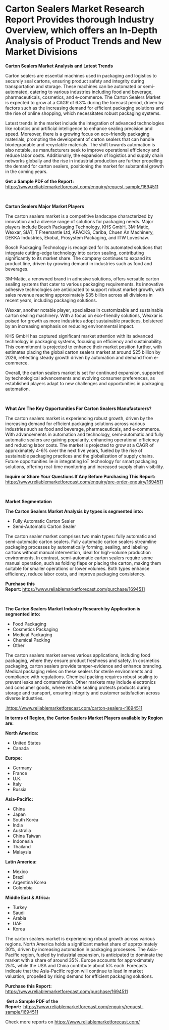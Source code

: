 <p><h1>Carton Sealers Market Research Report Provides thorough Industry Overview, which offers an In-Depth Analysis of Product Trends and New Market Divisions</h1></p><p><strong>Carton Sealers Market Analysis and Latest Trends</strong></p>
<p><p>Carton sealers are essential machines used in packaging and logistics to securely seal cartons, ensuring product safety and integrity during transportation and storage. These machines can be automated or semi-automated, catering to various industries including food and beverage, pharmaceuticals, cosmetics, and e-commerce. The Carton Sealers Market is expected to grow at a CAGR of 6.3% during the forecast period, driven by factors such as the increasing demand for efficient packaging solutions and the rise of online shopping, which necessitates robust packaging systems.</p><p>Latest trends in the market include the integration of advanced technologies like robotics and artificial intelligence to enhance sealing precision and speed. Moreover, there is a growing focus on eco-friendly packaging materials, prompting the development of carton sealers that can handle biodegradable and recyclable materials. The shift towards automation is also notable, as manufacturers seek to improve operational efficiency and reduce labor costs. Additionally, the expansion of logistics and supply chain networks globally and the rise in industrial production are further propelling the demand for carton sealers, positioning the market for substantial growth in the coming years.</p></p>
<p><strong>Get a Sample PDF of the Report:&nbsp;</strong> <a href="https://www.reliablemarketforecast.com/enquiry/request-sample/1694511?utm_campaign=2875&utm_medium=2&utm_source=Github&utm_content=ia&utm_term=24032025&utm_id=carton-sealers">https://www.reliablemarketforecast.com/enquiry/request-sample/1694511</a></p>
<p>&nbsp;</p>
<p><strong>Carton Sealers Major Market Players</strong></p>
<p><p>The carton sealers market is a competitive landscape characterized by innovation and a diverse range of solutions for packaging needs. Major players include Bosch Packaging Technology, KHS GmbH, 3M-Matic, Wexxar, SIAT, T Freemantle Ltd, APACKS, Cariba, Chuen An Machinery, DEKKA Industries, Ekobal, Prosystem Packaging, and ITW Loveshaw. </p><p>Bosch Packaging Technology is recognized for its automated solutions that integrate cutting-edge technology into carton sealing, contributing significantly to its market share. The company continues to expand its product line, driven by growing demand in industries such as food and beverages.</p><p>3M-Matic, a renowned brand in adhesive solutions, offers versatile carton sealing systems that cater to various packaging requirements. Its innovative adhesive technologies are anticipated to support robust market growth, with sales revenue reaching approximately $35 billion across all divisions in recent years, including packaging solutions.</p><p>Wexxar, another notable player, specializes in customizable and sustainable carton sealing machinery. With a focus on eco-friendly solutions, Wexxar is poised for growth as more industries adopt sustainable practices, bolstered by an increasing emphasis on reducing environmental impact.</p><p>KHS GmbH has captured significant market attention with its advanced technology in packaging systems, focusing on efficiency and sustainability. This commitment is projected to enhance their market position further, with estimates placing the global carton sealers market at around $25 billion by 2026, reflecting steady growth driven by automation and demand from e-commerce.</p><p>Overall, the carton sealers market is set for continued expansion, supported by technological advancements and evolving consumer preferences, as established players adapt to new challenges and opportunities in packaging automation.</p></p>
<p>&nbsp;</p>
<p><strong>What Are The Key Opportunities For Carton Sealers Manufacturers?</strong></p>
<p><p>The carton sealers market is experiencing robust growth, driven by the increasing demand for efficient packaging solutions across various industries such as food and beverage, pharmaceuticals, and e-commerce. With advancements in automation and technology, semi-automatic and fully automatic sealers are gaining popularity, enhancing operational efficiency and reducing labor costs. The market is projected to grow at a CAGR of approximately 4-6% over the next five years, fueled by the rise of sustainable packaging practices and the globalization of supply chains. Future opportunities lie in integrating IoT technology for smart packaging solutions, offering real-time monitoring and increased supply chain visibility.</p></p>
<p><strong>Inquire or Share Your Questions If Any Before Purchasing This Report:</strong> <a href="https://www.reliablemarketforecast.com/enquiry/pre-order-enquiry/1694511?utm_campaign=2875&utm_medium=2&utm_source=Github&utm_content=ia&utm_term=24032025&utm_id=carton-sealers">https://www.reliablemarketforecast.com/enquiry/pre-order-enquiry/1694511</a></p>
<p>&nbsp;</p>
<p><strong>Market Segmentation</strong></p>
<p><strong>The Carton Sealers Market Analysis by types is segmented into:</strong></p>
<p><ul><li>Fully Automatic Carton Sealer</li><li>Semi-Automatic Carton Sealer</li></ul></p>
<p><p>The carton sealer market comprises two main types: fully automatic and semi-automatic carton sealers. Fully automatic carton sealers streamline packaging processes by automatically forming, sealing, and labeling cartons without manual intervention, ideal for high-volume production environments. In contrast, semi-automatic carton sealers require some manual operation, such as folding flaps or placing the carton, making them suitable for smaller operations or lower volumes. Both types enhance efficiency, reduce labor costs, and improve packaging consistency.</p></p>
<p><strong>Purchase this Report:&nbsp;</strong><a href="https://www.reliablemarketforecast.com/purchase/1694511?utm_campaign=2875&utm_medium=2&utm_source=Github&utm_content=ia&utm_term=24032025&utm_id=carton-sealers">https://www.reliablemarketforecast.com/purchase/1694511</a></p>
<p>&nbsp;</p>
<p><strong>The Carton Sealers Market Industry Research by Application is segmented into:</strong></p>
<p><ul><li>Food Packaging</li><li>Cosmetics Packaging</li><li>Medical Packaging</li><li>Chemical Packing</li><li>Other</li></ul></p>
<p><p>The carton sealers market serves various applications, including food packaging, where they ensure product freshness and safety. In cosmetics packaging, carton sealers provide tamper-evidence and enhance branding. Medical packaging relies on these sealers for sterile environments and compliance with regulations. Chemical packing requires robust sealing to prevent leaks and contamination. Other markets may include electronics and consumer goods, where reliable sealing protects products during storage and transport, ensuring integrity and customer satisfaction across diverse industries.</p></p>
<p><a href="https://www.reliablemarketforecast.com/carton-sealers-r1694511?utm_campaign=2875&utm_medium=2&utm_source=Github&utm_content=ia&utm_term=24032025&utm_id=carton-sealers">&nbsp;https://www.reliablemarketforecast.com/carton-sealers-r1694511</a></p>
<p><strong>In terms of Region, the Carton Sealers Market Players available by Region are:</strong></p>
<p>
    <p> <strong> North America: </strong>
        <ul>
            <li>United States</li>
            <li>Canada</li>
        </ul>
        </p> 
    <p> <strong> Europe: </strong>
        <ul>
            <li>Germany</li>
            <li>France</li>
            <li>U.K.</li>
            <li>Italy</li>
            <li>Russia</li>
        </ul>
        </p> 
    <p> <strong> Asia-Pacific: </strong>
        <ul>
            <li>China</li>
            <li>Japan</li>
            <li>South Korea</li>
            <li>India</li>
            <li>Australia</li>
            <li>China Taiwan</li>
            <li>Indonesia</li>
            <li>Thailand</li>
            <li>Malaysia</li>
        </ul>
        </p> 
    <p> <strong> Latin America: </strong>
        <ul>
            <li>Mexico</li>
            <li>Brazil</li>
            <li>Argentina Korea</li>
            <li>Colombia</li>
        </ul>
        </p> 
    <p> <strong> Middle East & Africa: </strong>
        <ul>
            <li>Turkey</li>
            <li>Saudi</li>
            <li>Arabia</li>
            <li>UAE</li>
            <li>Korea</li>
        </ul>
    </p>
    </p>
<p><p>The carton sealers market is experiencing robust growth across various regions. North America holds a significant market share of approximately 30%, driven by increasing automation in packaging processes. The Asia-Pacific region, fueled by industrial expansion, is anticipated to dominate the market with a share of around 35%. Europe accounts for approximately 25%, while the USA and China contribute about 5% each. Forecasts indicate that the Asia-Pacific region will continue to lead in market valuation, propelled by rising demand for efficient packaging solutions.</p></p>
<p><strong>Purchase this Report: </strong><a href="https://www.reliablemarketforecast.com/purchase/1694511?utm_campaign=2875&utm_medium=2&utm_source=Github&utm_content=ia&utm_term=24032025&utm_id=carton-sealers">https://www.reliablemarketforecast.com/purchase/1694511</a></p>
<p>&nbsp;<strong>Get a Sample PDF of the Report:&nbsp;&nbsp;</strong><a href="https://www.reliablemarketforecast.com/enquiry/request-sample/1694511?utm_campaign=2875&utm_medium=2&utm_source=Github&utm_content=ia&utm_term=24032025&utm_id=carton-sealers">https://www.reliablemarketforecast.com/enquiry/request-sample/1694511</a></p>
<p><strong></strong></p>
<p>Check more reports on <a href="https://www.reliablemarketforecast.com/?utm_campaign=2875&utm_medium=2&utm_source=Github&utm_content=ia&utm_term=24032025&utm_id=carton-sealers">https://www.reliablemarketforecast.com/</a></p>